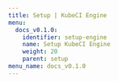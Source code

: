 ```yaml
---
title: Setup | KubeCI Engine
menu:
  docs_v0.1.0:
    identifier: setup-engine
    name: Setup KubeCI Engine
    weight: 20
    parent: setup
menu_name: docs_v0.1.0
---
```

